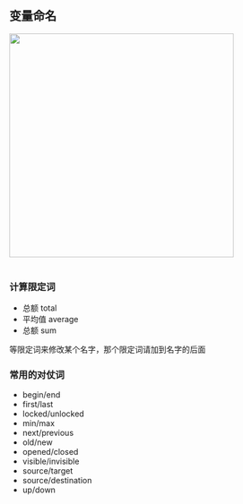 ## 变量命名

<div align="left"> <img src="https://riverluooo.oss-cn-beijing.aliyuncs.com/img/20181204194732.jpg" width="400"/> </div><br>

### 计算限定词
- 总额 total
- 平均值 average
- 总额 sum 

等限定词来修改某个名字，那个限定词请加到名字的后面

### 常用的对仗词
- begin/end
- first/last
- locked/unlocked
- min/max
- next/previous
- old/new
- opened/closed
- visible/invisible
- source/target
- source/destination
- up/down


